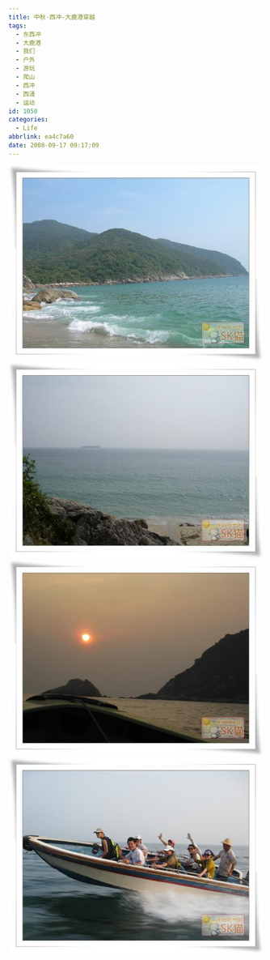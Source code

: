 ```yaml
---
title: 中秋·西冲-大鹿港穿越
tags:
  - 东西冲
  - 大鹿港
  - 我们
  - 户外
  - 游玩
  - 爬山
  - 西冲
  - 西涌
  - 运动
id: 1050
categories:
  - Life
abbrlink: ea4c7a60
date: 2008-09-17 09:17:09
---
```


![](/images/2008/09/17_200809171302462713_6526.jpg)![](/images/2008/09/17_200809171302537532_6527.jpg)![](/images/2008/09/17_200809171303046483_6528.jpg)![](/images/2008/09/17_200809171303100388_6529.jpg)